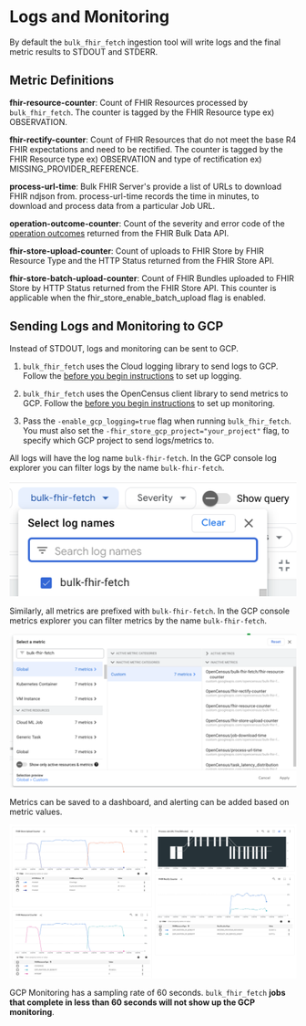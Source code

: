# Logs and Monitoring

By default the `bulk_fhir_fetch` ingestion tool will write logs and the final metric results to STDOUT and STDERR.

## Metric Definitions

**fhir-resource-counter**:
Count of FHIR Resources processed by `bulk_fhir_fetch`. The counter is tagged by the FHIR Resource type ex) OBSERVATION.

**fhir-rectify-counter**:
Count of FHIR Resources that do not meet the base R4 FHIR expectations and need to be rectified. The counter is tagged by the FHIR Resource type ex) OBSERVATION and type of rectification ex) MISSING_PROVIDER_REFERENCE.

**process-url-time**:
Bulk FHIR Server's provide a list of URLs to download FHIR ndjson from. process-url-time records the time in minutes, to download and process data from a particular Job URL.

**operation-outcome-counter**:
Count of the severity and error code of the [operation outcomes](https://hl7.org/fhir/R4B/operationoutcome.html) returned from the FHIR Bulk Data API.

**fhir-store-upload-counter**:
Count of uploads to FHIR Store by FHIR Resource Type and the HTTP Status returned from the FHIR Store API.

**fhir-store-batch-upload-counter**:
Count of FHIR Bundles uploaded to FHIR Store by HTTP Status returned from the FHIR Store API. This counter is applicable when the fhir_store_enable_batch_upload flag is enabled.

## Sending Logs and Monitoring to GCP

Instead of STDOUT, logs and monitoring can be sent to GCP.
1. `bulk_fhir_fetch` uses the Cloud logging library to send logs to GCP. Follow the [before you begin instructions](https://cloud.google.com/logging/docs/setup/go#before_you_begin) to set up logging.

2. `bulk_fhir_fetch` uses the OpenCensus client library to send metrics to GCP. Follow the [before you begin instructions](https://cloud.google.com/monitoring/custom-metrics/open-census#prereqs) to set up monitoring.

3. Pass the `-enable_gcp_logging=true` flag when running `bulk_fhir_fetch`. You must also set the `-fhir_store_gcp_project="your_project"` flag, to specify which GCP project to send logs/metrics to.

All logs will have the log name `bulk-fhir-fetch`. In the GCP console log explorer you can filter logs by the name `bulk-fhir-fetch`.

![example searching by log name in GCP](./img/gcp-log-name-search.png)

Similarly, all metrics are prefixed with `bulk-fhir-fetch`. In the GCP console metrics explorer you can filter metrics by the name `bulk-fhir-fetch`.

![example searching by metric name in GCP](./img/gcp-metric-name-search.png)

 Metrics can be saved to a dashboard, and alerting can be added based on metric values.

![example gcp metrics dashboard](./img/gcp-metrics-dashboard.png)

GCP Monitoring has a sampling rate of 60 seconds. `bulk_fhir_fetch` **jobs that complete in less than 60 seconds will not show up the GCP monitoring**.